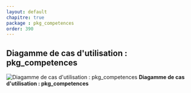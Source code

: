 ```yaml
---
layout: default
chapitre: true
package : pkg_competences
order: 390
---
```


## Diagamme de cas d'utilisation : pkg_competences

![Diagamme de cas d'utilisation : pkg_competences](/prototype/diagrammes/pkg_competences/uses_cases_pkg_technologies.svg)
**Diagamme de cas d'utilisation : pkg_competences**